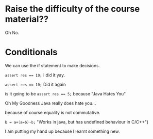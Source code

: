 # Raise the difficulty of the course material??

Oh No.

# Conditionals 

We can use the if statement to make decisions.

`assert res == 10;` I did it yay.

`assert res == 10;` Did it again

is it going to be `assert res == 5;` because "Java Hates You"

Oh My Goodness Java really does hate you...

because of course equality is not commutative.

`b = a+(a=b)-b;` "Works in java, but has undefined behaviour in C/C++")

I am putting my hand up because I learnt something new.
